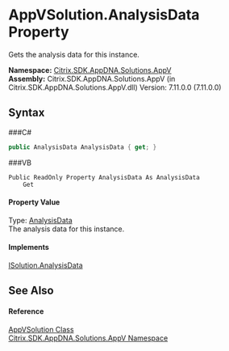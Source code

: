 # AppVSolution.AnalysisData Property 
 

Gets the analysis data for this instance.

**Namespace:**&nbsp;<a href="N_Citrix_SDK_AppDNA_Solutions_AppV">Citrix.SDK.AppDNA.Solutions.AppV</a><br />**Assembly:**&nbsp;Citrix.SDK.AppDNA.Solutions.AppV (in Citrix.SDK.AppDNA.Solutions.AppV.dll) Version: 7.11.0.0 (7.11.0.0)

## Syntax

###C#
```csharp
public AnalysisData AnalysisData { get; }
```

###VB
```vbnet
Public ReadOnly Property AnalysisData As AnalysisData
	Get
```


#### Property Value
Type: <a href="T_Citrix_SDK_AppDNA_Reporting_AnalysisData">AnalysisData</a><br />The analysis data for this instance.

#### Implements
<a href="P_Citrix_SDK_AppDNA_Interfaces_ISolution_AnalysisData">ISolution.AnalysisData</a><br />

## See Also


#### Reference
<a href="T_Citrix_SDK_AppDNA_Solutions_AppV_AppVSolution">AppVSolution Class</a><br /><a href="N_Citrix_SDK_AppDNA_Solutions_AppV">Citrix.SDK.AppDNA.Solutions.AppV Namespace</a><br />